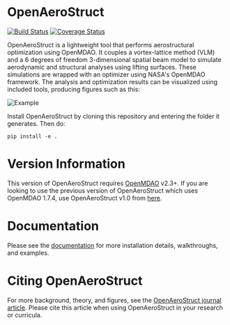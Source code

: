 OpenAeroStruct
==============

[![Build Status](https://travis-ci.org/mdolab/OpenAeroStruct.svg?branch=master)](https://travis-ci.org/mdolab/OpenAeroStruct)
[![Coverage Status](https://coveralls.io/repos/github/mdolab/OpenAeroStruct/badge.svg?branch=master)](https://coveralls.io/github/mdolab/OpenAeroStruct?branch=master)

OpenAeroStruct is a lightweight tool that performs aerostructural optimization using OpenMDAO.
It couples a vortex-lattice method (VLM) and a 6 degrees of freedom 3-dimensional spatial beam model to simulate aerodynamic and structural analyses using lifting surfaces.
These simulations are wrapped with an optimizer using NASA's OpenMDAO framework.
The analysis and optimization results can be visualized using included tools, producing figures such as this:

![Example](openaerostruct/docs/example.png)

Install OpenAeroStruct by cloning this repository and entering the folder it generates.
Then do:

`pip install -e .`

Version Information
===================
This version of OpenAeroStruct requires [OpenMDAO](https://github.com/OpenMDAO/openmdao) v2.3+.
If you are looking to use the previous version of OpenAeroStruct which uses OpenMDAO 1.7.4, use OpenAeroStruct v1.0 from [here](https://github.com/mdolab/OpenAeroStruct/releases).

Documentation
=============

Please see the [documentation](https://mdolab.github.io/OpenAeroStruct/) for more installation details, walkthroughs, and examples.

Citing OpenAeroStruct
=====================

For more background, theory, and figures, see the [OpenAeroStruct journal article](http://mdolab.engin.umich.edu/sites/default/files/OAS_SMO_preprint_0.pdf).
Please cite this article when using OpenAeroStruct in your research or curricula.
